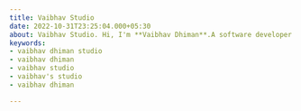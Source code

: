 ```yaml
---
title: Vaibhav Studio
date: 2022-10-31T23:25:04.000+05:30
about: Vaibhav Studio. Hi, I'm **Vaibhav Dhiman**.A software developer from India.
keywords:
- vaibhav dhiman studio
- vaibhav dhiman
- vaibhav studio
- vaibhav's studio
- vaibhav dhiman

---
```

